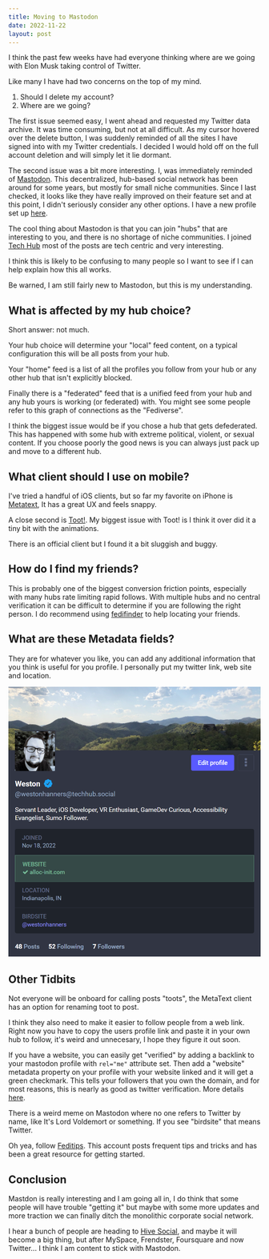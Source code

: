 ```yaml
---
title: Moving to Mastodon
date: 2022-11-22
layout: post
---
```


I think the past few weeks have had everyone thinking where are we going with
Elon Musk taking control of Twitter.

Like many I have had two concerns on the top of my mind.

1. Should I delete my account?
2. Where are we going?

The first issue seemed easy, I went ahead and requested my Twitter data 
archive. It was time consuming, but not at all difficult. As my cursor hovered
over the delete button, I was suddenly reminded of all the sites I have signed
into with my Twitter credentials. I decided I would hold off on the full 
account deletion and will simply let it lie dormant.

The second issue was a bit more interesting. I, was immediately reminded of 
[Mastodon][2]. 
This decentralized, hub-based social network has been around for some years, but
mostly for small niche communities. Since I last checked, it looks like they 
have really improved on their feature set and at this point, I didn't seriously 
consider any other options. I have a new profile set up [here][1].

The cool thing about Mastodon is that you can join "hubs" that are interesting
to you, and there is no shortage of niche communities. I joined [Tech Hub][3]
most of the posts are tech centric and very interesting.

I think this is likely to be confusing to many people so I want to see if I can 
help explain how this all works.

Be warned, I am still fairly new to Mastodon, but this is my understanding.

## What is affected by my hub choice?

Short answer: not much.

Your hub choice will determine your "local" feed content, on a typical
configuration this will be all posts from your hub.

Your "home" feed is a list of all the profiles you follow from your
hub or any other hub that isn't explicitly blocked.

Finally there is a "federated" feed that is a unified feed from your hub and any
hub yours is working (or federated) with. You might see some people refer to 
this graph of connections as the "Fediverse".

I think the biggest issue would be if you chose a hub that gets defederated. 
This has happened with some hub with extreme political, violent, or sexual 
content. If you choose poorly the good news is you can always just pack up and 
move to a different hub.

## What client should I use on mobile?

I've tried a handful of iOS clients, but so far my favorite on iPhone is
[Metatext][5], It has a great UX and feels snappy. 

A close second is [Toot!][4]. My biggest issue with Toot! is I think it over did
it a tiny bit with the animations. 

There is an official client but I found it a bit sluggish and buggy.

## How do I find my friends?

This is probably one of the biggest conversion friction points, especially with 
many hubs rate limiting rapid follows. With multiple hubs and no central 
verification it can be difficult to determine if you are following the right 
person. I do recommend using [fedifinder][7] to help locating your friends. 

## What are these Metadata fields?

They are for whatever you like, you can add any additional information that you
think is useful for you profile. I personally put my twitter link, web site and 
location.

![Profile Screenshot][8]

## Other Tidbits

Not everyone will be onboard for calling posts "toots", the MetaText client has
an option for renaming toot to post.

I think they also need to make it easier to follow people from a web link. 
Right now you have to copy the users profile link and paste it in your own hub
to follow, it's weird and unnecesary, I hope they figure it out soon.

If you have a website, you can easily get "verified" by adding a backlink to 
your mastodon profile with `rel="me"` attribute set. Then add a "website" 
metadata property on your profile with your website linked and it will get a 
green checkmark. This tells your followers that you own the domain, and for most
reasons, this is nearly as good as twitter verification. More details 
[here][10].

There is a weird meme on Mastodon where no one refers to Twitter by name, like 
It's Lord Voldemort or something. If you see "birdsite" that means Twitter.

Oh yea, follow [Feditips][6]. This account posts frequent tips and tricks and
has been a great resource for getting started.

## Conclusion

Mastdon is really interesting and I am going all in, I do think that some people
will have trouble "getting it" but maybe with some more updates and more 
traction we can finally ditch the monolithic corporate social network.

I hear a bunch of people are heading to [Hive Social][9], and maybe it will
become a big thing, but after MySpace, Frendster, Foursquare and now Twitter...
I think I am content to stick with Mastodon.

[1]: https://techhub.social/@westonhanners
[2]: https://joinmastodon.org/
[3]: https://techhub.social/
[4]: https://apps.apple.com/us/app/toot/id1229021451
[5]: https://apps.apple.com/us/app/metatext/id1523996615
[6]: https://mstdn.social/@feditips
[7]: https://fedifinder.glitch.me/
[8]: /images/mastodon-profile.png
[9]: https://www.hivesocial.app/
[10]: https://docs.joinmastodon.org/user/profile/#verification